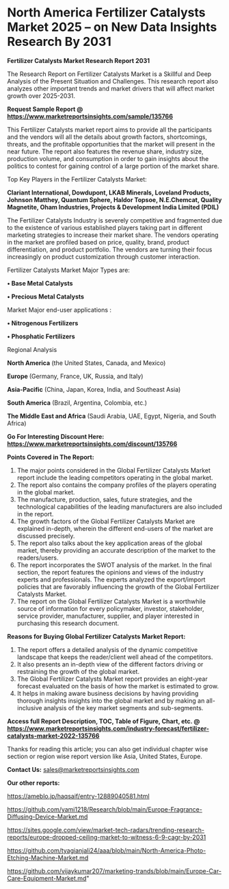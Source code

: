 # North America Fertilizer Catalysts Market 2025 – on New Data Insights Research By 2031

<strong>Fertilizer Catalysts Market Research Report 2031</strong>

The Research Report on Fertilizer Catalysts Market is a Skillful and Deep Analysis of the Present Situation and Challenges. This research report also analyzes other important trends and market drivers that will affect market growth over 2025-2031.

<strong>Request Sample Report @ <a href=https://www.marketreportsinsights.com/sample/135766>https://www.marketreportsinsights.com/sample/135766</a></strong>

This Fertilizer Catalysts market report aims to provide all the participants and the vendors will all the details about growth factors, shortcomings, threats, and the profitable opportunities that the market will present in the near future. The report also features the revenue share, industry size, production volume, and consumption in order to gain insights about the politics to contest for gaining control of a large portion of the market share.

Top Key Players in the Fertilizer Catalysts Market:

<strong>Clariant International, Dowdupont, LKAB Minerals, Loveland Products, Johnson Matthey, Quantum Sphere, Haldor Topsoe, N.E.Chemcat, Quality Magnetite, Oham Industries, Projects & Development India Limited (PDIL)</strong>

The Fertilizer Catalysts Industry is severely competitive and fragmented due to the existence of various established players taking part in different marketing strategies to increase their market share. The vendors operating in the market are profiled based on price, quality, brand, product differentiation, and product portfolio. The vendors are turning their focus increasingly on product customization through customer interaction.

Fertilizer Catalysts Market Major Types are:

<strong>• Base Metal Catalysts

• Precious Metal Catalysts</strong>

Market Major end-user applications :

<strong>• Nitrogenous Fertilizers

• Phosphatic Fertilizers</strong>

Regional Analysis

</u><strong><b>North America</b></strong> (the United States, Canada, and Mexico)

<strong><b>Europe </b></strong>(Germany, France, UK, Russia, and Italy)

<strong><b>Asia-Pacific</b></strong> (China, Japan, Korea, India, and Southeast Asia)

<strong><b>South America</b></strong> (Brazil, Argentina, Colombia, etc.)

<strong><b>The Middle East and Africa</b></strong> (Saudi Arabia, UAE, Egypt, Nigeria, and South Africa)

<strong>Go For Interesting Discount Here: <a href=https://www.marketreportsinsights.com/discount/135766>https://www.marketreportsinsights.com/discount/135766</a></strong>

<strong>Points Covered in The Report:</strong>
<ol>
  <li>The major points considered in the Global Fertilizer Catalysts Market report include the leading competitors operating in the global market.</li>
  <li>The report also contains the company profiles of the players operating in the global market.</li>
  <li>The manufacture, production, sales, future strategies, and the technological capabilities of the leading manufacturers are also included in the report.</li>
  <li>The growth factors of the Global Fertilizer Catalysts Market are explained in-depth, wherein the different end-users of the market are discussed precisely.</li>
  <li>The report also talks about the key application areas of the global market, thereby providing an accurate description of the market to the readers/users.</li>
  <li>The report incorporates the SWOT analysis of the market. In the final section, the report features the opinions and views of the industry experts and professionals. The experts analyzed the export/import policies that are favorably influencing the growth of the Global Fertilizer Catalysts Market.</li>
  <li>The report on the Global Fertilizer Catalysts Market is a worthwhile source of information for every policymaker, investor, stakeholder, service provider, manufacturer, supplier, and player interested in purchasing this research document.</li>
</ol>
<strong>Reasons for Buying Global Fertilizer Catalysts Market Report:</strong>

<ol>
  <li>The report offers a detailed analysis of the dynamic competitive landscape that keeps the reader/client well ahead of the competitors.</li>
  <li>It also presents an in-depth view of the different factors driving or restraining the growth of the global market.</li>
  <li>The Global Fertilizer Catalysts Market report provides an eight-year forecast evaluated on the basis of how the market is estimated to grow.</li>
  <li>It helps in making aware business decisions by having providing thorough insights insights into the global market and by making an all-inclusive analysis of the key market segments and sub-segments.</li>
</ol>
<strong>Access full Report Description, TOC, Table of Figure, Chart, etc. @ <a href=https://www.marketreportsinsights.com/industry-forecast/fertilizer-catalysts-market-2022-135766>https://www.marketreportsinsights.com/industry-forecast/fertilizer-catalysts-market-2022-135766</a></strong>


Thanks for reading this article; you can also get individual chapter wise section or region wise report version like Asia, United States, Europe.

<strong>Contact Us:</strong>
sales@marketreportsinsights.com

<strong>Our other reports:</strong>

<a href=https://ameblo.jp/haqsaif/entry-12889040581.html>https://ameblo.jp/haqsaif/entry-12889040581.html</a>

<a href=https://github.com/yami1218/Research/blob/main/Europe-Fragrance-Diffusing-Device-Market.md>https://github.com/yami1218/Research/blob/main/Europe-Fragrance-Diffusing-Device-Market.md</a>

<a href=https://sites.google.com/view/market-tech-radars/trending-research-reports/europe-dropped-ceiling-market-to-witness-6-9-cagr-by-2031>https://sites.google.com/view/market-tech-radars/trending-research-reports/europe-dropped-ceiling-market-to-witness-6-9-cagr-by-2031</a>

<a href=https://github.com/tyagianjali24/aaa/blob/main/North-America-Photo-Etching-Machine-Market.md>https://github.com/tyagianjali24/aaa/blob/main/North-America-Photo-Etching-Machine-Market.md</a>

<a href=https://github.com/vijaykumar207/marketing-trands/blob/main/Europe-Car-Care-Equipment-Market.md>https://github.com/vijaykumar207/marketing-trands/blob/main/Europe-Car-Care-Equipment-Market.md</a>"
